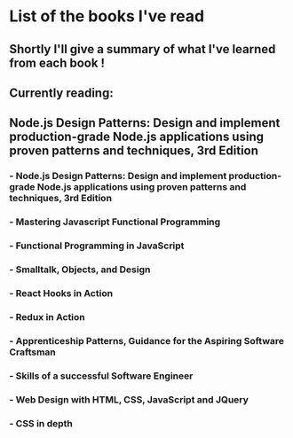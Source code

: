 # List of the books I've read

## Shortly I'll give a summary of what I've learned from each book !

## Currently reading: 
## Node.js Design Patterns: Design and implement production-grade Node.js applications using proven patterns and techniques, 3rd Edition

### - Node.js Design Patterns: Design and implement production-grade Node.js applications using proven patterns and techniques, 3rd Edition
### - Mastering Javascript Functional Programming
### - Functional Programming in JavaScript
### - Smalltalk, Objects, and Design
### - React Hooks in Action
### - Redux in Action
### - Apprenticeship Patterns, Guidance for the Aspiring Software Craftsman
### - Skills of a successful Software Engineer
### - Web Design with HTML, CSS, JavaScript and JQuery
### - CSS in depth


